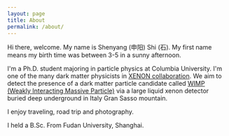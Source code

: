 ```yaml
---
layout: page
title: About
permalink: /about/
---
```


Hi there, welcome. My name is Shenyang (申阳) Shi (石). My first name means my birth time was between 3-5 in a sunny afternoon.

I'm a Ph.D. student majoring in particle physics at Columbia University. I'm one of the many dark matter physicists in [XENON collaboration](https://xenonexperiment.org/). We aim to detect the presence of a dark matter particle candidate called [WIMP (Weakly Interacting Massive Particle)](https://en.wikipedia.org/wiki/Weakly_interacting_massive_particle) via a large liquid xenon detector buried deep underground in Italy Gran Sasso mountain.

I enjoy traveling, road trip and photography.

I held a B.Sc. From Fudan University, Shanghai.



